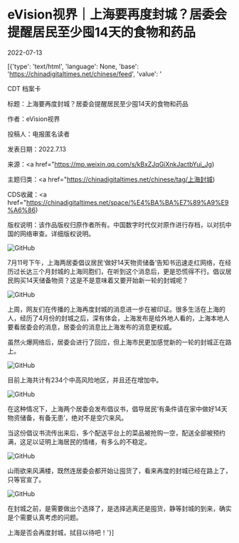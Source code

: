 # eVision视界｜上海要再度封城？居委会提醒居民至少囤14天的食物和药品

2022-07-13

[{'type': 'text/html', 'language': None, 'base': 'https://chinadigitaltimes.net/chinese/feed', 'value': '

CDT 档案卡

标题：上海要再度封城？居委会提醒居民至少囤14天的食物和药品

作者：eVision视界

投稿人：电报匿名读者

发表日期：2022.7.13

来源：<a href="https://mp.weixin.qq.com/s/kBxZJqGiXnkJactbYui_Jg)

主题归类：<a href="https://chinadigitaltimes.net/chinese/tag/上海封城)

CDS收藏：<a href="https://chinadigitaltimes.net/space/%E4%BA%BA%E7%89%A9%E9%A6%86)

版权说明：该作品版权归原作者所有。中国数字时代仅对原作进行存档，以对抗中国的网络审查。详细版权说明。





![GitHub](https://chinadigitaltimes.net/chinese/files/2022/07/image-1657696400244.png)

7月11号下午，上海两居委倡议居民‘做好14天物资储备’告知书迅速走红网络，在经历过长达三个月封城的上海同胞们，在听到这个消息后，更是恐慌得不行。倡议居民购买14天储备物资？这是不是意味着又要开始新一轮的封城呢？

![GitHub](https://chinadigitaltimes.net/chinese/files/2022/07/post-684246-62ce71d4369d6.)

上周，网友们在传播的上海再度封城的消息进一步在被印证。很多生活在上海的人，经历了4月份的封城之后，深有体会，上海发布是给外地人看的，上海本地人要看居委会的消息，居委会的消息比上海发布的消息更权威。

虽然火爆网络后，居委会进行了回应，但上海市民更加感觉新的一轮的封城正在路上。

![GitHub](https://chinadigitaltimes.net/chinese/files/2022/07/post-684246-62ce71d4402a9.)

目前上海共计有234个中高风险地区，并且还在增加中。

![GitHub](https://chinadigitaltimes.net/chinese/files/2022/07/post-684246-62ce71d448f88.)

在这种情况下，上海两个居委会发布倡议书，倡导居民‘有条件请在家中做好14天物资储备，有备无患’，绝对不是空穴来风。

当这份倡议书流传出来后，多个配送平台上的菜品被抢购一空，配送全部被预约满，这足以证明上海居民的情绪，有多么的不稳定。

![GitHub](https://chinadigitaltimes.net/chinese/files/2022/07/post-684246-62ce71d451bcd.)

山雨欲来风满楼，既然连居委会都开始让囤货了，看来再度的封城已经在路上了，只等官宣了。

![GitHub](https://chinadigitaltimes.net/chinese/files/2022/07/post-684246-62ce71d45e98d.png)

在封城之前，是需要做出个选择了，是选择逃离还是囤货，静等封城的到来，确实是个需要认真考虑的问题。

上海是否会再度封城，拭目以待吧！'}]